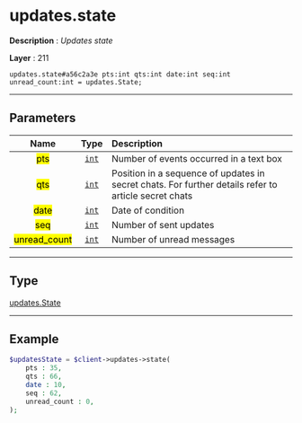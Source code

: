# updates.state

**Description** : *Updates state*

**Layer** : 211

```tl
updates.state#a56c2a3e pts:int qts:int date:int seq:int unread_count:int = updates.State;
```

---

## Parameters

| Name | Type | Description |
| :---: | :---: | :--- |
| <mark>pts</mark> | [`int`](type/int) | Number of events occurred in a text box |
| <mark>qts</mark> | [`int`](type/int) | Position in a sequence of updates in secret chats. For further details refer to article secret chats |
| <mark>date</mark> | [`int`](type/int) | Date of condition |
| <mark>seq</mark> | [`int`](type/int) | Number of sent updates |
| <mark>unread_count</mark> | [`int`](type/int) | Number of unread messages |

---

## Type

[updates.State](type/updates.State)

---

## Example

```php
$updatesState = $client->updates->state(
	pts : 35,
	qts : 66,
	date : 10,
	seq : 62,
	unread_count : 0,
);
```